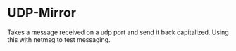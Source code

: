 # UDP-Mirror
Takes a message received on a udp port and send it back capitalized. Using this with netmsg to test messaging.
